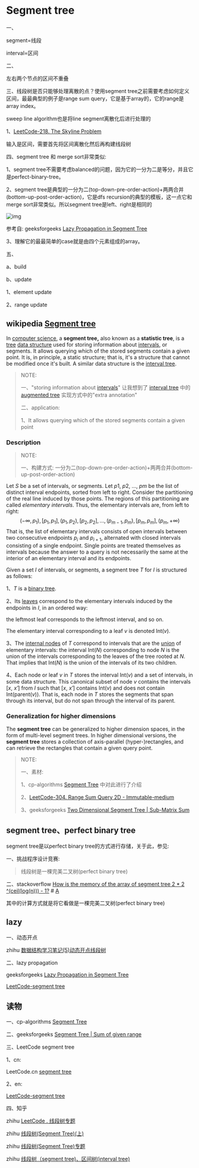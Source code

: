 # Segment tree

一、

segment=线段

interval=区间



二、

左右两个节点的区间不重叠



三、线段树是否只能够处理离散的点？使用segment tree之前需要考虑如何定义区间，最最典型的例子是range sum query，它是基于array的，它的range是array index。

sweep line algorithm也是将line segment离散化后进行处理的

1、[LeetCode-218. The Skyline Problem](https://leetcode.cn/problems/the-skyline-problem/) 

输入是区间，需要首先将区间离散化然后再构建线段树



四、segment tree 和 merge sort非常类似: 

1、segment tree不需要考虑balanced的问题，因为它的一分为二是等分，并且它是perfect-binary-tree。

2、segment tree是典型的一分为二(top-down-pre-order-action)+两两合并(bottom-up-post-order-action)，它是dfs recursion的典型的模板，这一点它和merge sort非常类似。所以segment tree是left、right是相同的

![img](https://media.geeksforgeeks.org/wp-content/cdn-uploads/segment-tree1.png)

参考自: geeksforgeeks [Lazy Propagation in Segment Tree](https://www.geeksforgeeks.org/lazy-propagation-in-segment-tree/)



3、理解它的最最简单的case就是由四个元素组成的array。

五、

a、build

b、update

1、element update

2、range update

## wikipedia [Segment tree](https://en.wikipedia.org/wiki/Segment_tree)

In [computer science](https://en.wikipedia.org/wiki/Computer_science), a **segment tree,** also known as a **statistic tree**, is a [tree](https://en.wikipedia.org/wiki/Tree_(data_structure)) [data structure](https://en.wikipedia.org/wiki/Data_structure) used for storing information about [intervals](https://en.wikipedia.org/wiki/Interval_(mathematics)), or segments. It allows querying which of the stored segments contain a given point. It is, in principle, a static structure; that is, it's a structure that cannot be modified once it's built. A similar data structure is the [interval tree](https://en.wikipedia.org/wiki/Interval_tree).

> NOTE:
>
> 一、"storing information about [intervals](https://en.wikipedia.org/wiki/Interval_(mathematics))" 让我想到了  [interval tree](https://en.wikipedia.org/wiki/Interval_tree) 中的 [augmented tree](https://en.wikipedia.org/wiki/Interval_tree#Augmented_tree) 实现方式中的"extra annotation"
>
> 二、application:
>
> 1、It allows querying which of the stored segments contain a given point



### Description

> NOTE:
>
> 一、构建方式: 一分为二(top-down-pre-order-action)+两两合并(bottom-up-post-order-action)

Let *S* be a set of intervals, or segments. Let *p*1, *p*2, ..., *pm* be the list of distinct interval endpoints, sorted from left to right. Consider the partitioning of the real line induced by those points. The regions of this partitioning are called *elementary intervals*. Thus, the elementary intervals are, from left to right:
$$
(-\infty ,p_{1}),[p_{1},p_{1}],(p_{1},p_{2}),[p_{2},p_{2}],\dots ,(p_{m-1},p_{m}),[p_{m},p_{m}],(p_{m},+\infty)
$$
That is, the list of elementary intervals consists of open intervals between two consecutive endpoints $p_i$ and $p_{i+1}$, alternated with closed intervals consisting of a single endpoint. Single points are treated themselves as intervals because the answer to a query is not necessarily the same at the interior of an elementary interval and its endpoints.

Given a set *I* of intervals, or segments, a segment tree *T* for *I* is structured as follows:

1、*T* is a [binary tree](https://en.wikipedia.org/wiki/Binary_tree).

2、Its [leaves](https://en.wikipedia.org/wiki/Leaf_node) correspond to the elementary intervals induced by the endpoints in *I*, in an ordered way: 

the leftmost leaf corresponds to the leftmost interval, and so on. 

The elementary interval corresponding to a leaf *v* is denoted Int(*v*).

3、The [internal nodes](https://en.wikipedia.org/wiki/Internal_node) of *T* correspond to intervals that are the [union](https://en.wikipedia.org/wiki/Union_(set_theory)) of elementary intervals: the interval Int(*N*) corresponding to node *N* is the union of the intervals corresponding to the leaves of the tree rooted at *N*. That implies that Int(*N*) is the union of the intervals of its two children.

4、Each node or leaf *v* in *T* stores the interval Int(*v*) and a set of intervals, in some data structure. This canonical subset of node *v* contains the intervals [*x*, *x′*] from *I* such that [*x*, *x′*] contains Int(*v*) and does not contain Int(parent(*v*)). That is, each node in *T* stores the segments that span through its interval, but do not span through the interval of its parent.



### Generalization for higher dimensions

The **segment tree** can be generalized to higher dimension spaces, in the form of multi-level segment trees. In higher dimensional versions, the **segment tree** stores a collection of axis-parallel (hyper-)rectangles, and can retrieve the rectangles that contain a given query point.

> NOTE:
>
> 一、素材: 
>
> 1、cp-algorithms [Segment Tree](https://cp-algorithms.com/data_structures/segment_tree.html) 中对此进行了介绍
>
> 2、[LeetCode-304. Range Sum Query 2D - Immutable-medium](https://leetcode.cn/problems/range-sum-query-2d-immutable/)
>
> 3、geeksforgeeks [Two Dimensional Segment Tree | Sub-Matrix Sum](https://www.geeksforgeeks.org/two-dimensional-segment-tree-sub-matrix-sum/)
>
> 

## segment tree、perfect binary tree

segment tree是以perfect binary tree的方式进行存储，关于此，参见:

一、挑战程序设计竞赛:

> 线段树是一棵完美二叉树(perfect binary tree)

二、stackoverflow [How is the memory of the array of segment tree 2 * 2 ^(ceil(log(n))) - 1?](https://stackoverflow.com/questions/28470692/how-is-the-memory-of-the-array-of-segment-tree-2-2-ceillogn-1) # [A](https://stackoverflow.com/a/28502243) 

其中的计算方式就是将它看做是一棵完美二叉树(perfect binary tree)



## lazy



一、动态开点

zhihu [数据结构学习笔记(5)动态开点线段树](https://zhuanlan.zhihu.com/p/559047943) 



二、lazy propagation

geeksforgeeks [Lazy Propagation in Segment Tree](https://www.geeksforgeeks.org/lazy-propagation-in-segment-tree/)

[LeetCode-segment tree](https://leetcode.com/tag/segment-tree/) 



## 读物

一、cp-algorithms [Segment Tree](https://cp-algorithms.com/data_structures/segment_tree.html)

二、geeksforgeeks [Segment Tree | Sum of given range](https://www.geeksforgeeks.org/segment-tree-sum-of-given-range/)

三、LeetCode segment tree

1、cn:

LeetCode.cn [segment tree](https://leetcode.cn/tag/segment-tree/problemset/)

2、en:

[LeetCode-segment tree](https://leetcode.com/tag/segment-tree/) 



四、知乎

zhihu [LeetCode . 线段树专题](https://zhuanlan.zhihu.com/p/85846796)

zhihu [线段树(Segment Tree)(上)](https://zhuanlan.zhihu.com/p/436326746)

zhihu [线段树(Segment Tree)专题](https://zhuanlan.zhihu.com/p/40151999)

zhihu [线段树（segment tree)、区间树(interval tree)](https://zhuanlan.zhihu.com/p/105368572)